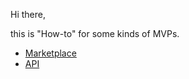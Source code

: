 Hi there,

this is "How-to" for some kinds of MVPs. 

  * [Marketplace](./marketplace)
  * [API](./api)
